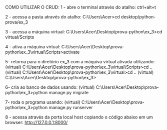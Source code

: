 COMO UTILIZAR O CRUD:
1 - abre o terminal através do atalho:
ctrl+alt+t

2 - acessa a pasta através do atalho:
C:\Users\Acer>cd desktop/python-prova/ex_3

3 - acessa a máquina virtual:
C:\Users\Acer\Desktop\prova-python\ex_3>cd virtual/Scripts

4 - ativa a máquina virtual:
C:\Users\Acer\Desktop\prova-python\ex_3\virtual\Scripts>activate

5- retorna para o diretório ex_3 com a máquiva virtual ativada utilizando:
(virtual) C:\Users\Acer\Desktop\prova-python\ex_3\virtual\Scripts>cd ..
(virtual) C:\Users\Acer\Desktop\prova-python\ex_3\virtual>cd ..
(virtual) C:\Users\Acer\Desktop\prova-python\ex_3>

6- cria ao banco de dados usando:
(virtual) C:\Users\Acer\Desktop\prova-python\ex_3>python manage.py migrate

7- roda o programa usando:
(virtual) C:\Users\Acer\Desktop\prova-python\ex_3>python manage.py runserver

8 - acessa através da porta local host copiando o código abaixo em um browser:
http://127.0.0.1:8000/
